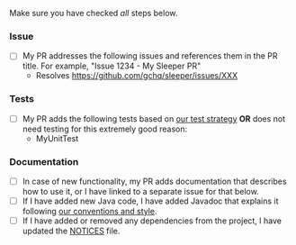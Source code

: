 Make sure you have checked _all_ steps below.

### Issue

- [ ] My PR addresses the following issues and references them in the PR title. For example, "Issue 1234 - My Sleeper
  PR"
    - Resolves https://github.com/gchq/sleeper/issues/XXX

### Tests

- [ ] My PR adds the following tests based on [our test strategy](https://github.com/gchq/sleeper/blob/develop/docs/development/test-strategy.md) __OR__ does not need testing for this extremely good reason:
    - MyUnitTest

### Documentation

- [ ] In case of new functionality, my PR adds documentation that describes how to use it, or I have linked to a
  separate issue for that below.
- [ ] If I have added new Java code, I have added Javadoc that explains it following [our conventions and style](https://github.com/gchq/sleeper/blob/develop/docs/development/conventions.md#javadoc).
- [ ] If I have added or removed any dependencies from the project, I have updated the [NOTICES](/NOTICES) file.
